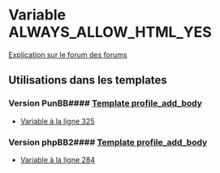 # Variable ALWAYS_ALLOW_HTML_YES
[Explication sur le forum des forums](http://forum.forumactif.com/t294113-listing-des-variables#ALWAYS_ALLOW_HTML_YES)
## Utilisations dans les templates
### Version PunBB#### [Template profile_add_body](punbb/profile_add_body.md)
* [Variable à la ligne 325](../punbb/profile_add_body.tpl#L325)
### Version phpBB2#### [Template profile_add_body](subsilver/profile_add_body.md)
* [Variable à la ligne 284](../subsilver/profile_add_body.tpl#L284)